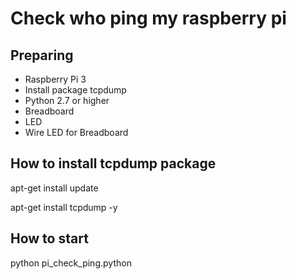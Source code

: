 # Check who ping my raspberry pi

## Preparing
- Raspberry Pi 3
- Install package tcpdump
- Python 2.7 or higher
- Breadboard
- LED
- Wire LED for Breadboard


## How to install tcpdump package
apt-get install update

apt-get install tcpdump -y

## How to start

python pi_check_ping.python
